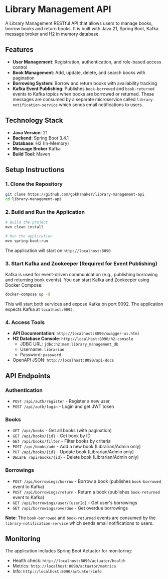 # Library Management API

A Library Management RESTful API that allows users to manage books, borrow books and return books. It is built with Java 21, Spring Boot, Kafka message broker and H2 in memory database.

## Features

- **User Management**: Registration, authentication, and role-based access control
- **Book Management**: Add, update, delete, and search books with pagination
- **Borrowing System**: Borrow and return books with availability tracking
- **Kafka Event Publishing**: Publishes `book-borrowed` and `book-returned` events to Kafka topics when books are borrowed or returned. These messages are consumed by a separate microservice called `library-notification-service` which sends email notifications to users.

## Technology Stack

- **Java Version**: 21
- **Backend**: Spring Boot 3.4.1
- **Database**: H2 (In-Memory)
- **Message Broker** Kafka
- **Build Tool**: Maven

## Setup Instructions

### 1. Clone the Repository

```bash
git clone https://github.com/gokhanaker/library-management-api
cd library-management-api
```

### 2. Build and Run the Application

```bash
# Build the project
mvn clean install

# Run the application
mvn spring-boot:run
```

The application will start on `http://localhost:8090`

### 3. Start Kafka and Zookeeper (Required for Event Publishing)

Kafka is used for event-driven communication (e.g., publishing borrowing and returning book events). You can start Kafka and Zookeeper using Docker Compose:

```bash
docker-compose up -d
```

This will start both services and expose Kafka on port 9092. The application expects Kafka at `localhost:9092`.

### 4. Access Tools

- **API Documentation**: `http://localhost:8090/swagger-ui.html`
- **H2 Database Console**: `http://localhost:8090/h2-console`
  - JDBC URL: `jdbc:h2:mem:library_management_db`
  - Username: `librarian`
  - Password: `password`
- OpenAPI JSON: `http://localhost:8090/api-docs`

## API Endpoints

### Authentication

- `POST /api/auth/register` - Register a new user
- `POST /api/auth/login` - Login and get JWT token

### Books

- `GET /api/books` - Get all books (with pagination)
- `GET /api/books/{id}` - Get book by ID
- `GET /api/books/filter` - Filter books by criteria
- `POST /api/books/add` - Add a new book (Librarian/Admin only)
- `PUT /api/books/{id}` - Update book (Librarian/Admin only)
- `DELETE /api/books/{id}` - Delete book (Librarian/Admin only)

### Borrowings

- `POST /api/borrowings/borrow` - Borrow a book (publishes `book-borrowed` event to Kafka)
- `POST /api/borrowings/return` - Return a book (publishes `book-returned` event to Kafka)
- `GET /api/borrowings/user/{userId}` - Get user's borrowings
- `GET /api/borrowings/overdue` - Get overdue borrowings

**Note**: The `book-borrowed` and `book-returned` events are consumed by the `library-notification-service` which sends email notifications to users.

## Monitoring

The application includes Spring Boot Actuator for monitoring:

- Health check: `http://localhost:8090/actuator/health`
- Metrics: `http://localhost:8090/actuator/metrics`
- Info: `http://localhost:8090/actuator/info`
